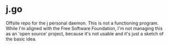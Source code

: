 # j.go
Offsite repo for the j personal daemon.
This is not a functioning program. While I'm aligned with the Free Software Foundation,
I'm not managing this as an 'open source' project, because it's not usable and it's
just a sketch of the basic idea.
